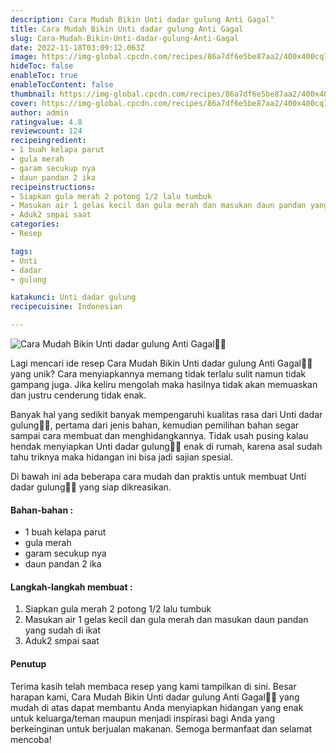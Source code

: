 ```yaml
---
description: Cara Mudah Bikin Unti dadar gulung Anti Gagal"
title: Cara Mudah Bikin Unti dadar gulung Anti Gagal
slug: Cara-Mudah-Bikin-Unti-dadar-gulung-Anti-Gagal
date: 2022-11-18T03:09:12.063Z
image: https://img-global.cpcdn.com/recipes/86a7df6e5be87aa2/400x400cq70/photo.jpg
hideToc: false
enableToc: true
enableTocContent: false
thumbnail: https://img-global.cpcdn.com/recipes/86a7df6e5be87aa2/400x400cq70/photo.jpg
cover: https://img-global.cpcdn.com/recipes/86a7df6e5be87aa2/400x400cq70/photo.jpg
author: admin
ratingvalue: 4.8
reviewcount: 124
recipeingredient:
- 1 buah kelapa parut
- gula merah
- garam secukup nya
- daun pandan 2 ika
recipeinstructions:
- Siapkan gula merah 2 potong 1/2 lalu tumbuk
- Masukan air 1 gelas kecil dan gula merah dan masukan daun pandan yang sudah di ikat
- Aduk2 smpai saat
categories:
- Resep

tags:
- Unti
- dadar
- gulung

katakunci: Unti dadar gulung
recipecuisine: Indonesian

---
```


![Cara Mudah Bikin Unti dadar gulung Anti Gagal👩‍🍳](https://img-global.cpcdn.com/recipes/86a7df6e5be87aa2/400x400cq70/photo.jpg)

Lagi mencari ide resep Cara Mudah Bikin Unti dadar gulung Anti Gagal👩‍🍳 yang unik? Cara menyiapkannya memang tidak terlalu sulit namun tidak gampang juga. Jika keliru mengolah maka hasilnya tidak akan memuaskan dan justru cenderung tidak enak.

Banyak hal yang sedikit banyak mempengaruhi kualitas rasa dari Unti dadar gulung👩‍🍳, pertama dari jenis bahan, kemudian pemilihan bahan segar sampai cara membuat dan menghidangkannya. Tidak usah pusing kalau hendak menyiapkan Unti dadar gulung👩‍🍳 enak di rumah, karena asal sudah tahu triknya maka hidangan ini bisa jadi sajian spesial.

Di bawah ini ada beberapa cara mudah dan praktis untuk membuat Unti dadar gulung👩‍🍳 yang siap dikreasikan.

<!--inarticleads1-->

#### Bahan-bahan :

- 1 buah kelapa parut
- gula merah
- garam secukup nya
- daun pandan 2 ika

<!--inarticleads2-->

#### Langkah-langkah membuat :

1. Siapkan gula merah 2 potong 1/2 lalu tumbuk
1. Masukan air 1 gelas kecil dan gula merah dan masukan daun pandan yang sudah di ikat
1. Aduk2 smpai saat

#### Penutup

Terima kasih telah membaca resep yang kami tampilkan di sini. Besar harapan kami, Cara Mudah Bikin Unti dadar gulung Anti Gagal👩‍🍳 yang mudah di atas dapat membantu Anda menyiapkan hidangan yang enak untuk keluarga/teman maupun menjadi inspirasi bagi Anda yang berkeinginan untuk berjualan makanan. Semoga bermanfaat dan selamat mencoba!